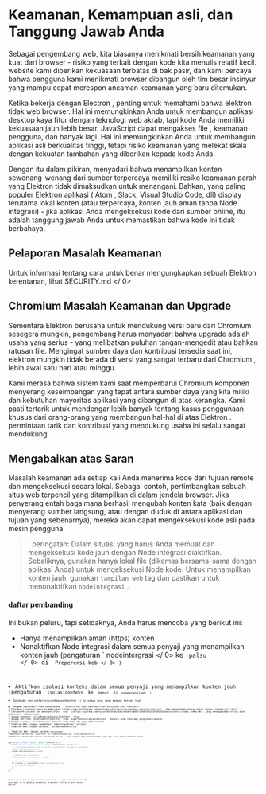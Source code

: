 # Keamanan, Kemampuan asli, dan Tanggung Jawab Anda

Sebagai pengembang web, kita biasanya menikmati bersih keamanan yang kuat dari browser - risiko yang terkait dengan kode kita menulis relatif kecil. website kami diberikan kekuasaan terbatas di bak pasir, dan kami percaya bahwa pengguna kami menikmati browser dibangun oleh tim besar insinyur yang mampu cepat merespon ancaman keamanan yang baru ditemukan.

Ketika bekerja dengan Electron , penting untuk memahami bahwa elektron tidak web browser. Hal ini memungkinkan Anda untuk membangun aplikasi desktop kaya fitur dengan teknologi web akrab, tapi kode Anda memiliki kekuasaan jauh lebih besar. JavaScript dapat mengakses file , keamanan pengguna, dan banyak lagi. Hal ini memungkinkan Anda untuk membangun aplikasi asli berkualitas tinggi, tetapi risiko keamanan yang melekat skala dengan kekuatan tambahan yang diberikan kepada kode Anda.

Dengan itu dalam pikiran, menyadari bahwa menampilkan konten sewenang-wenang dari sumber terpercaya memiliki resiko keamanan parah yang Elektron tidak dimaksudkan untuk menangani. Bahkan, yang paling populer Elektron aplikasi ( Atom , Slack, Visual Studio Code, dll) display terutama lokal konten (atau terpercaya, konten jauh aman tanpa Node integrasi) - jika aplikasi Anda mengeksekusi kode dari sumber online, itu adalah tanggung jawab Anda untuk memastikan bahwa kode ini tidak berbahaya.

## Pelaporan Masalah Keamanan

Untuk informasi tentang cara untuk benar mengungkapkan sebuah Elektron kerentanan, lihat  SECURITY.md </ 0></p> 

## Chromium Masalah Keamanan dan Upgrade

Sementara Elektron berusaha untuk mendukung versi baru dari Chromium sesegera mungkin, pengembang harus menyadari bahwa upgrade adalah usaha yang serius - yang melibatkan puluhan tangan-mengedit atau bahkan ratusan file. Mengingat sumber daya dan kontribusi tersedia saat ini, elektron mungkin tidak berada di versi yang sangat terbaru dari Chromium , lebih awal satu hari atau minggu.

Kami merasa bahwa sistem kami saat memperbarui Chromium komponen menyerang keseimbangan yang tepat antara sumber daya yang kita miliki dan kebutuhan mayoritas aplikasi yang dibangun di atas kerangka. Kami pasti tertarik untuk mendengar lebih banyak tentang kasus penggunaan khusus dari orang-orang yang membangun hal-hal di atas Elektron . permintaan tarik dan kontribusi yang mendukung usaha ini selalu sangat mendukung.

## Mengabaikan atas Saran

Masalah keamanan ada setiap kali Anda menerima kode dari tujuan remote dan mengeksekusi secara lokal. Sebagai contoh, pertimbangkan sebuah situs web terpencil yang ditampilkan di dalam jendela browser. Jika penyerang entah bagaimana berhasil mengubah konten kata (baik dengan menyerang sumber langsung, atau dengan duduk di antara aplikasi dan tujuan yang sebenarnya), mereka akan dapat mengeksekusi kode asli pada mesin pengguna.

> : peringatan: Dalam situasi yang harus Anda memuat dan mengeksekusi kode jauh dengan Node integrasi diaktifkan. Sebaliknya, gunakan hanya lokal file (dikemas bersama-sama dengan aplikasi Anda) untuk mengeksekusi Node kode. Untuk menampilkan konten jauh, gunakan `tampilan web` tag dan pastikan untuk menonaktifkan `nodeIntegrasi` . 

#### daftar pembanding

Ini bukan peluru, tapi setidaknya, Anda harus mencoba yang berikut ini:

* Hanya menampilkan aman (https) konten
* Nonaktifkan Node integrasi dalam semua penyaji yang menampilkan konten jauh (pengaturan ` nodeintergrasi </ 0> ke <code> palsu </ 0> di <code> Preperensi Web </ 0> )</li>
<li>Aktifkan isolasi konteks dalam semua penyaji yang menampilkan konten jauh (pengaturan <code> isolasiconteks </ 0> ke <code> benar </ 0> di <code> preperensiweb </ 0> )</li>
<li>Gunakan <code>ses.setPermissionRequestHandler ()</ 0> di semua sesi yang memuat konten jauh</li>
<li>Jangan menonaktifkan <code>keamananweb` . Nonaktifkan akan menonaktifkan kebijakan yang sama-asal.
* Tentukan [`Content-Security-Kebijakan`](http://www.html5rocks.com/en/tutorials/security/content-security-policy/) , dan menggunakan aturan ketat (yaitu `naskah-src 'diri'` )
* [Selama Perjalanan dan menonaktifkan ` eval `](https://github.com/nylas/N1/blob/0abc5d5defcdb057120d726b271933425b75b415/static/index.js#L6-L8) , yang memungkinkan string akan dieksekusi sebagai kode.
* Jangan mengatur `allowRunningInsecureContent ` true.
* Jangan aktifkan `experimentalFeatures` atau `experimentalCanvasFeatures ` kecuali Anda tahu apa yang Anda lakukan.
* Jangan gunakan `blinkFeatures` kecuali Anda tahu apa yang Anda lakukan.
* Tampilan Web: Jangan tambahkan `nodeintegration` atribut.
* Tampilan Web: Jangan gunakan ` disablewebsecurity </ 0></li>
<li>Tampilan Web: Jangan gunakan <code>allowpopups`
* WebViews: Do not use `insertCSS` or `executeJavaScript` with remote CSS/JS.
* WebViews: Verify the options and params of all `<webview>` tags before they get attached using the `will-attach-webview` event:

```js
app.on('web-contents-created', (event, contents) => {
  contents.on('will-attach-webview', (event, webPreferences, params) => {
    // Strip away preload scripts if unused or verify their location is legitimate
    delete webPreferences.preload
    delete webPreferences.preloadURL

    // Disable node integration
    webPreferences.nodeIntegration = false

    // Verify URL being loaded
    if (!params.src.startsWith('https://yourapp.com/')) {
      event.preventDefault()
    }
  })
})
```

Again, this list merely minimizes the risk, it does not remove it. If your goal is to display a website, a browser will be a more secure option.